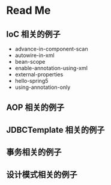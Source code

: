 # Read Me
## IoC 相关的例子

* advance-in-component-scan
* autowire-in-xml
* bean-scope
* enable-annotation-using-xml
* external-properties
* hello-spring5
* using-annotation-only

## AOP 相关的例子

## JDBCTemplate 相关的例子

## 事务相关的例子

## 设计模式相关的例子